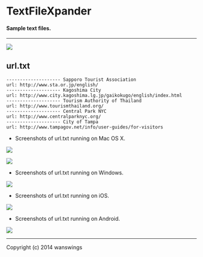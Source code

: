 TextFileXpander
====================
#### Sample text files.
*****
![](https://raw.github.com/wanswings/TextFileXpanderData/master/simple/screenshots/icon64x64.png)

url.txt
--------------------
```
-------------------- Sapporo Tourist Association
url: http://www.sta.or.jp/english/
-------------------- Kagoshima City
url: http://www.city.kagoshima.lg.jp/gaikokugo/english/index.html
-------------------- Tourism Authority of Thailand
url: http://www.tourismthailand.org/
-------------------- Central Park NYC
url: http://www.centralparknyc.org/
-------------------- City of Tampa
url: http://www.tampagov.net/info/user-guides/for-visitors
```

* Screenshots of url.txt running on Mac OS X.

![](https://raw.github.com/wanswings/TextFileXpanderData/master/url/screenshots/screenshotM1.png)

![](https://raw.github.com/wanswings/TextFileXpanderData/master/url/screenshots/screenshotM2.png)

* Screenshots of url.txt running on Windows.

![](https://raw.github.com/wanswings/TextFileXpanderData/master/url/screenshots/screenshotW1.png)

* Screenshots of url.txt running on iOS.

![](https://raw.github.com/wanswings/TextFileXpanderData/master/url/screenshots/screenshoti1.png)

* Screenshots of url.txt running on Android.

![](https://raw.github.com/wanswings/TextFileXpanderData/master/url/screenshots/screenshotA1.png)

*****
Copyright (c) 2014 wanswings
